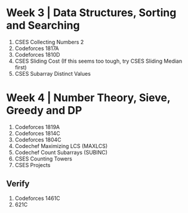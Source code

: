 # Week 3 | Data Structures, Sorting and Searching

1. CSES Collecting Numbers 2
2. Codeforces 1817A
3.  Codeforces 1810D
4.  CSES Sliding Cost (If this seems too tough, try CSES Sliding Median first)
5.  CSES Subarray Distinct Values

# Week 4 | Number Theory, Sieve, Greedy and DP
1. Codeforces 1819A
2. Codeforces 1814C
3. Codeforces 1804C
4. Codechef Maximizing LCS (MAXLCS)
5. Codechef Count Subarrays (SUBINC)
6. CSES Counting Towers
8. CSES Projects
   
## Verify
1. Codeforces 1461C
2. 621C